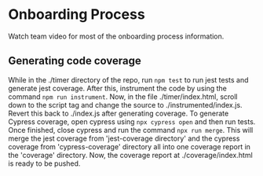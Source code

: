 # Onboarding Process

Watch team video for most of the onboarding process information. 

## Generating code coverage
While in the ./timer directory of the repo, run `npm test` to run jest tests and generate jest coverage. After this, instrument the code by using the command `npm run instrument`.
Now, in the file ./timer/index.html, scroll down to the script tag and change the source to ./instrumented/index.js. Revert this back to ./index.js after generating coverage. To generate
Cypress coverage, open cypress using `npx cypress open` and then run tests. Once finished, close cypress and run the command `npx run merge`. This will merge the jest
coverage from 'jest-coverage directory' and the cypress coverage from 'cypress-coverage' directory all into one coverage report in the 'coverage' directory. Now, the coverage
report at ./coverage/index.html is ready to be pushed. 
